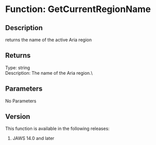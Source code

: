 # Function: GetCurrentRegionName

## Description

returns the name of the active Aria region

## Returns

Type: string\
Description: The name of the Aria region.\

## Parameters

No Parameters

## Version

This function is available in the following releases:

1.  JAWS 14.0 and later
